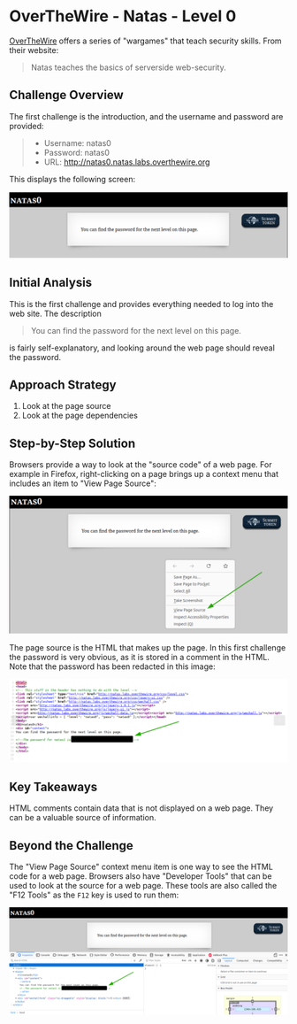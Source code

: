 # OverTheWire - Natas - Level 0

[OverTheWire](https://overthewire.org) offers a series of "wargames" that teach
security skills. From their website:

> Natas teaches the basics of serverside web-security.

## Challenge Overview

The first challenge is the introduction, and the username and password are
provided:

> - Username: natas0
> - Password: natas0
> - URL: http://natas0.natas.labs.overthewire.org

This displays the following screen:

![The main page](00_main_page.png)

## Initial Analysis

This is the first challenge and provides everything needed to log into the
web site. The description

> You can find the password for the next level on this page.

is fairly self-explanatory, and looking around the web page should reveal the
password.

## Approach Strategy

1. Look at the page source
1. Look at the page dependencies

## Step-by-Step Solution

Browsers provide a way to look at the "source code" of a web page. For example
in Firefox, right-clicking on a page brings up a context menu that includes an
item to "View Page Source":

![The Firefox Context Menu](01_context_menu.png)

The page source is the HTML that makes up the page. In this first challenge the
password is very obvious, as it is stored in a comment in the HTML. Note that
the password has been redacted in this image:

![The Page Source (password redacted)](02_view_source.png)

## Key Takeaways

HTML comments contain data that is not displayed on a web page. They can be a
valuable source of information.

## Beyond the Challenge

The "View Page Source" context menu item is one way to see the HTML code for a
web page. Browsers also have "Developer Tools" that can be used to look at the
source for a web page. These tools are also called the "F12 Tools" as the `F12`
key is used to run them:

![Developer Tools (password redacted)](03_developer_tools.png)

